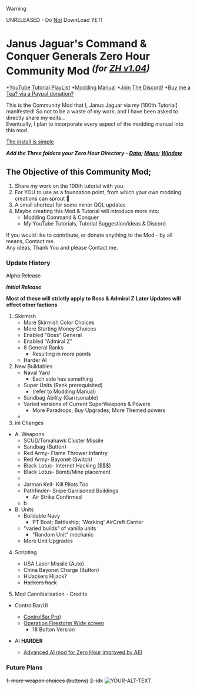> [!WARNING]
> UNRELEASED - Do <ins>Not</ins> DownLoad YET!
# Janus Jaguar's Command & Conquer Generals Zero Hour Community Mod ***<sup>(for <ins>ZH v1.04</ins>)</sup>***
*[YouTube Tutorial PlayList](https://youtube.com/playlist?list=PL8VFnihHyemFo_uZOaCJY0igMiuT5LmSX&si=2Symc8N1VD3FGlVR)
*[Modding Manual](https://docs.google.com/document/d/1eMQT91pVi2VFMRVJJGCKC81i86yuQ61XsfZwKGfuhu8/edit?usp=drive_link)
*[Join The Discord!](https://discord.gg/yfATmXJaxT)
*[Buy me a Tea? via a Paypal donation?](https://paypal.me/JanusJaguar?country.x=US&locale.x=en_US)

This is the Community Mod that I, Janus Jaguar via my [100th Tutorial] manifested! So not to be a waste of my work, and I have been asked to directly share my edits...\
Eventually, I plan to incorporate every aspect of the modding manual into this mod.

[The install is simple](https://youtu.be/z9gZ66_yOEo?si=w-KSF7QxQlNzL0Od)

***Add the Three folders your Zero Hour Directory - <ins>Data</ins>; <ins>Maps</ins>; <ins>Window</ins>***

## The Objective of this Community Mod;

1. Share my work on the 100th tutorial with you
2. For YOU to use as a foundation point, from which your own modding creations can sprout 🌱 
3. A small shortcut for some minor QOL updates
4. Maybe creating this Mod & Tutorial will introduce more into:
   - Modding Command & Conquer
   - My YouTube Tutorials, Tutorial Suggestion/ideas & Discord

If you would like to contribute, or donate anything to the Mod - by all means, Contact me.  
Any ideas, Thank You and please Contact me.


### Update History
~~Alpha Release~~

***Initial Release***

**Most of these will strictly apply to Boss & Admiral Z**
**Later Updates will effect other factions**

1. Skirmish
   - More Skirmish Color Choices
   - More Starting Money Choices
   - Enabled "Boss" General
   - Enabled "Admiral Z"
   - 8 General Ranks
     - Resulting in more points
   - Harder AI
2. New Buildables
   - Naval Yard
     - Each side has something
   - Super Units (Rank prerequisited)
     - (refer to Modding Manual)
   - Sandbag Ability (Garrisonable)
   - Varied versions of Current SuperWeapons & Powers
     - More Paradrops; Buy Upgrades; More Themed powers
   - 
3. ini Changes
- A. Weapons
   - SCUD/Tomahawk Cluster Missile
   - Sandbag (Button)
   - Red Army- Flame Thrower Infantry
   - Red Army- Bayonet (Switch)
   - Black Lotus- Internet Hacking ($$$)
   - Black Lotus- Bomb/Mine placement
   - 
   - Jarman Kell- Kill Pilots Too
   - Pathfinder- Snipe Garrisoned Buildings
     - Air Strike Confirmed
   - b
- B. Units
  - Buildable Navy
    - PT Boat; Battleship; 'Working' AirCraft Carrier 
  - "varied builds" of vanilla units
    - "Random Unit" mechanic
  - More Unit Upgrades
4. Scripting 
   - USA Laser Missile (Auto)
   - China Bayonet Charge (Button)
   - HiJackers Hijack?
   - ~~Hackers hack~~

5. Mod Cannibalisation - Credits
* ControlBar/UI
  - [ControlBar Pro](https://www.gamereplays.org/cnczerohour/portals.php?show=page&name=control-bar-pro-by-fas-and-xezon))
  - [Operation Firestorm Wide screen](https://www.moddb.com/mods/operation-firestorm/addons/widescreen-for-zero-hour)
    - 18 Button Version

* AI **HARDER**
  - [Advanced AI mod for Zero Hour improved by AEI](https://www.moddb.com/mods/advanced-ai-mod-for-zero-hour-improved-by-aei)


### Future Plans
~~1. more weapon choices (buttons)~~
~~2. idk~~
<picture>
 <source media="(prefers-color-scheme: dark)" srcset="https://live.staticflickr.com/65535/54506646056_a1e21db0e0_b.jpg">
 <source media="(prefers-color-scheme: light)" srcset="https://live.staticflickr.com/65535/54506646056_a1e21db0e0_b.jpg">
 <img alt="YOUR-ALT-TEXT" src="https://live.staticflickr.com/65535/54506646056_a1e21db0e0_b.jpg">
</picture>

